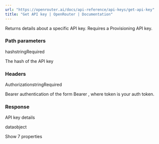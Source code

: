 ```yaml
---
url: "https://openrouter.ai/docs/api-reference/api-keys/get-api-key"
title: "Get API key | OpenRouter | Documentation"
---
```


Returns details about a specific API key. Requires a Provisioning API key.

### Path parameters

hashstringRequired

The hash of the API key

### Headers

AuthorizationstringRequired

Bearer authentication of the form Bearer <token>, where token is your auth token.

### Response

API key details

dataobject

Show 7 properties